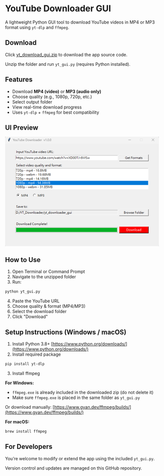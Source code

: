 # YouTube Downloader GUI

A lightweight Python GUI tool to download YouTube videos in MP4 or MP3 format using `yt-dlp` and `ffmpeg`.

## Download

Click [yt_download_gui.zip](https://github.com/alanlin0922/yt_downloader_gui/releases) to download the app source code.

Unzip the folder and run `yt_gui.py` (requires Python installed).

## Features

- Download **MP4 (video)** or **MP3 (audio only)**
- Choose quality (e.g., 1080p, 720p, etc.)
- Select output folder
- View real-time download progress
- Uses `yt-dlp` + `ffmpeg` for best compatibility

## UI Preview

![App Preview](images/preview_ui.png)

## How to Use

1. Open Terminal or Command Prompt
2. Navigate to the unzipped folder
3. Run:
```bash
python yt_gui.py
```
4. Paste the YouTube URL
5. Choose quality & format (MP4/MP3)
6. Select the download folder
7. Click "Download"

## Setup Instructions (Windows / macOS)

1. Install Python 3.8+
[https://www.python.org/downloads/](https://www.python.org/downloads/)
2. Install required package
```bash
pip install yt-dlp
```
3. Install ffmpeg

**For Windows:**
- `ffmpeg.exe` is already included in the downloaded zip (do not delete it)
- Make sure `ffmpeg.exe` is placed in the same folder as `yt_gui.py`

Or download manually: [https://www.gyan.dev/ffmpeg/builds/](https://www.gyan.dev/ffmpeg/builds/)

**For macOS:**
```bash
brew install ffmpeg
```

## For Developers

You’re welcome to modify or extend the app using the included `yt_gui.py`.

Version control and updates are managed on this GitHub repository.